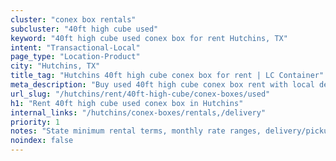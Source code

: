 ```yaml
---
cluster: "conex box rentals"
subcluster: "40ft high cube used"
keyword: "40ft high cube used conex box for rent Hutchins, TX"
intent: "Transactional-Local"
page_type: "Location-Product"
city: "Hutchins, TX"
title_tag: "Hutchins 40ft high cube conex box for rent | LC Container"
meta_description: "Buy used 40ft high cube conex box rent with local delivery in Hutchins, TX. LC Container — local Since 2003. Request a fast quote today."
url_slug: "/hutchins/rent/40ft-high-cube/conex-boxes/used"
h1: "Rent 40ft high cube used conex box in Hutchins"
internal_links: "/hutchins/conex-boxes/rentals,/delivery"
priority: 1
notes: "State minimum rental terms, monthly rate ranges, delivery/pickup fees, service area."
noindex: false
---
```


<!-- TODO: Add unique city/inventory copy, images, and internal links here. -->
